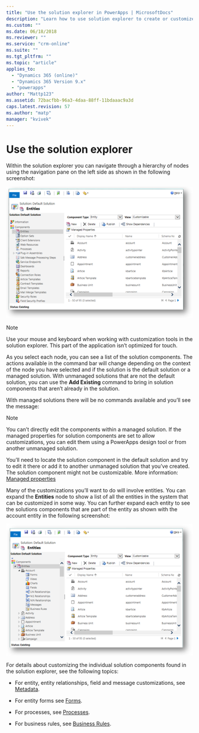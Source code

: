 ```yaml
---
title: "Use the solution explorer in PowerApps | MicrosoftDocs"
description: "Learn how to use solution explorer to create or customize apps"
ms.custom: ""
ms.date: 06/18/2018
ms.reviewer: ""
ms.service: "crm-online"
ms.suite: ""
ms.tgt_pltfrm: ""
ms.topic: "article"
applies_to: 
  - "Dynamics 365 (online)"
  - "Dynamics 365 Version 9.x"
  - "powerapps"
author: "Mattp123"
ms.assetid: 72bacfbb-96a3-4daa-88ff-11bdaaac9a3d
caps.latest.revision: 57
ms.author: "matp"
manager: "kvivek"
---
```

# Use the solution explorer

 Within the solution explorer you can navigate through a hierarchy of nodes using the navigation pane on the left side as shown in the following screenshot:  
  
 ![Default solution with entities collapsed](media/crm-itpro-cust-defaultsolutionentitiescollapsed.PNG "Default solution with entities collapsed")  
  
> [!NOTE]
>  Use your mouse and keyboard when working with customization tools in the solution explorer. This part of the application isn’t optimized for touch.  
  
 As you select each node, you can see a list of the solution components. The actions available in the command bar will change depending on the context of the node you have selected and if the solution is the default solution or a managed solution. With unmanaged solutions that are not the default solution, you can use the **Add Existing** command to bring in solution components that aren’t already in the solution.  
  
With managed solutions there will be no commands available and you’ll see the message:  

> [!NOTE]
> You can’t directly edit the components within a managed solution. If the managed properties for solution components are set to allow customizations, you can edit them using a PowerApps design tool or from another unmanaged solution.    
  
 You’ll need to locate the solution component in the default solution and try to edit it there or add it to another unmanaged solution that you’ve created. The solution component might not be customizable. More information: [Managed properties](solutions-overview.md#managed-properties)
  
 Many of the customizations you’ll want to do will involve entities. You can expand the **Entities** node to show a list of all the entities in the system that can be customized in some way. You can further expand each entity to see the solutions components that are part of the entity as shown with the account entity in the following screenshot:  
  
 ![Default Solution showing expanded account entity](media/crm-itpro-cust-defaultsolution.PNG "Default Solution showing expanded account entity")  
  
 For details about customizing the individual solution components found in the solution explorer, see the following topics:  
  
-   For entity, entity relationships, field and message customizations, see [Metadata](create-edit-metadata.md).  
  
-   For entity forms see [Forms](../model-driven-apps/create-design-forms.md).  
  
-   For processes, see [Processes](../model-driven-apps/guide-staff-through-common-tasks-processes.md).  
  
-   For business rules, see [Business Rules](../model-driven-apps/create-business-rules-recommendations-apply-logic-form.md).  
